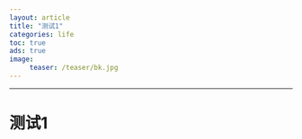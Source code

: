 ```yaml
---
layout: article
title: "测试1"
categories: life
toc: true
ads: true
image:
     teaser: /teaser/bk.jpg
---
```


---

# 测试1